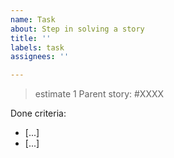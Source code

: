 ```yaml
---
name: Task
about: Step in solving a story
title: ''
labels: task
assignees: ''

---
```

> estimate 1
Parent story: #XXXX

Done criteria:

- [...]
- [...]
